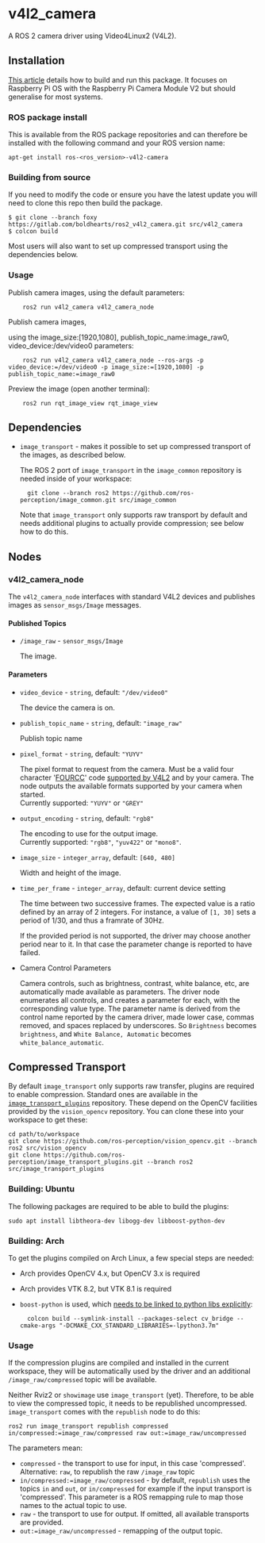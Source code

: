 # v4l2_camera

A ROS 2 camera driver using Video4Linux2 (V4L2).

## Installation
[This article](https://medium.com/swlh/raspberry-pi-ros-2-camera-eef8f8b94304) details how to build and run this package. It focuses on Raspberry Pi OS with the Raspberry Pi Camera Module V2 but should generalise for most systems.

### ROS package install
This is available from the ROS package repositories and can therefore be installed with the following command and your ROS version name:

    apt-get install ros-<ros_version>-v4l2-camera

### Building from source
If you need to modify the code or ensure you have the latest update you will need to clone this repo then build the package.

    $ git clone --branch foxy https://gitlab.com/boldhearts/ros2_v4l2_camera.git src/v4l2_camera
    $ colcon build

Most users will also want to set up compressed transport using the dependencies below.

### Usage
Publish camera images, using the default parameters:

        ros2 run v4l2_camera v4l2_camera_node

Publish camera images, 

using the image_size:[1920,1080],  publish_topic_name:image_raw0, video_device:/dev/video0 parameters:

        ros2 run v4l2_camera v4l2_camera_node --ros-args -p video_device:=/dev/video0 -p image_size:=[1920,1080] -p publish_topic_name:=image_raw0

Preview the image (open another terminal):

        ros2 run rqt_image_view rqt_image_view

## Dependencies

* `image_transport` - makes it possible to set up compressed transport
  of the images, as described below.

    The ROS 2 port of `image_transport` in the `image_common`
    repository is needed inside of your workspace:

        git clone --branch ros2 https://github.com/ros-perception/image_common.git src/image_common

    Note that `image_transport` only supports raw transport by default
    and needs additional plugins to actually provide compression; see
    below how to do this.

## Nodes

### v4l2_camera_node

The `v4l2_camera_node` interfaces with standard V4L2 devices and
publishes images as `sensor_msgs/Image` messages.

#### Published Topics

* `/image_raw` - `sensor_msgs/Image`

    The image.

#### Parameters

* `video_device` - `string`, default: `"/dev/video0"`

    The device the camera is on.
    
* `publish_topic_name` - `string`, default: `"image_raw"`

    Publish topic name

* `pixel_format` - `string`, default: `"YUYV"`

    The pixel format to request from the camera. Must be a valid four
    character '[FOURCC](http://fourcc.org/)' code [supported by
    V4L2](https://linuxtv.org/downloads/v4l-dvb-apis/uapi/v4l/videodev.html)
    and by your camera. The node outputs the available formats
    supported by your camera when started.  
    Currently supported: `"YUYV"` or `"GREY"`

* `output_encoding` - `string`, default: `"rgb8"`

    The encoding to use for the output image.  
    Currently supported: `"rgb8"`, `"yuv422"` or `"mono8"`.

* `image_size` - `integer_array`, default: `[640, 480]`

    Width and height of the image.

* `time_per_frame` - `integer_array`, default: current device setting

    The time between two successive frames. The expected value is a
    ratio defined by an array of 2 integers. For instance, a value of
    `[1, 30]` sets a period of 1/30, and thus a framrate of 30Hz.

    If the provided period is not supported, the driver may choose
    another period near to it. In that case the parameter change is
    reported to have failed.

* Camera Control Parameters

    Camera controls, such as brightness, contrast, white balance, etc,
    are automatically made available as parameters. The driver node
    enumerates all controls, and creates a parameter for each, with
    the corresponding value type. The parameter name is derived from
    the control name reported by the camera driver, made lower case,
    commas removed, and spaces replaced by underscores. So
    `Brightness` becomes `brightness`, and `White Balance, Automatic`
    becomes `white_balance_automatic`.

## Compressed Transport

By default `image_transport` only supports raw transfer, plugins are
required to enable compression. Standard ones are available in the
[`image_transport_plugins`](https://github.com/ros-perception/image_transport_plugins)
repository. These depend on the OpenCV facilities provided by the
`vision_opencv` repository. You can clone these into your workspace to
get these:

    cd path/to/workspace
    git clone https://github.com/ros-perception/vision_opencv.git --branch ros2 src/vision_opencv
    git clone https://github.com/ros-perception/image_transport_plugins.git --branch ros2 src/image_transport_plugins

### Building: Ubuntu

The following packages are required to be able to build the plugins:

    sudo apt install libtheora-dev libogg-dev libboost-python-dev

### Building: Arch

To get the plugins compiled on Arch Linux, a few special steps are
needed:

* Arch provides OpenCV 4.x, but OpenCV 3.x is required
* Arch provides VTK 8.2, but VTK 8.1 is required
* `boost-python` is used, which [needs to be linked to python libs
  explicitly](https://bugs.archlinux.org/task/55798):

        colcon build --symlink-install --packages-select cv_bridge --cmake-args "-DCMAKE_CXX_STANDARD_LIBRARIES=-lpython3.7m"

### Usage

If the compression plugins are compiled and installed in the current
workspace, they will be automatically used by the driver and an
additional `/image_raw/compressed` topic will be available.

Neither Rviz2 or `showimage` use `image_transport` (yet). Therefore, to
be able to view the compressed topic, it needs to be republished
uncompressed. `image_transport` comes with the `republish` node to do
this:

    ros2 run image_transport republish compressed in/compressed:=image_raw/compressed raw out:=image_raw/uncompressed

The parameters mean:

* `compressed` - the transport to use for input, in this case
  'compressed'. Alternative: `raw`, to republish the raw `/image_raw`
  topic
* `in/compressed:=image_raw/compressed` - by default, `republish` uses
  the topics `in` and `out`, or `in/compressed` for example if the
  input transport is 'compressed'. This parameter is a ROS remapping
  rule to map those names to the actual topic to use.
* `raw` - the transport to use for output. If omitted, all available
  transports are provided.
* `out:=image_raw/uncompressed` - remapping of the output topic.

